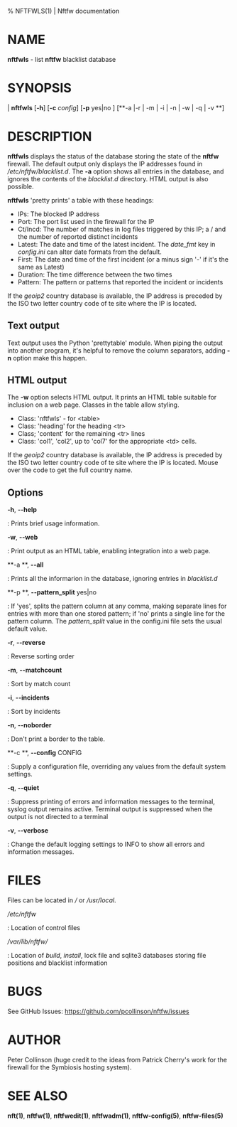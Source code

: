 % NFTFWLS(1) | Nftfw documentation

NAME
====

**nftfwls** \- list **nftfw** blacklist database

SYNOPSIS
======

| **nftfwls** \[**-h**\] \[**-c** _config_]  \[**-p** yes|no \] \[**-a |-r | -m | -i | -n | -w | -q | -v **\]


DESCRIPTION
=========

**nftfwls** displays the status of the database storing the state of the **nftfw** firewall. The default output only displays the IP addresses found in _/etc/nftfw/blacklist.d_. The **-a** option shows all entries in the database, and ignores the contents of the _blacklist.d_ directory. HTML output is also possible.

**nftfwls** 'pretty prints' a table with these headings:

-  IPs:   The blocked IP address
- Port: The port list used in the firewall for the IP
- Ct/Incd: The number of matches in log files triggered by this IP; a / and the number of reported distinct incidents
- Latest: The date and time of the latest incident. The _date_fmt_ key in _config.ini_ can alter  date formats from the default.
- First: The date and time of the first incident (or a minus sign '-' if it's the same as Latest)
- Duration: The time difference between the two times
- Pattern: The pattern or patterns that reported the incident or incidents

If the _geoip2_ country database is available, the IP address is preceded by the ISO two letter country code of te site where the IP is located.

Text output
----------

Text output uses the Python 'prettytable' module. When piping the output into another program, it's helpful to remove the column separators, adding **-n** option make this happen.

HTML output
-----------
The **-w** option selects HTML output. It prints an HTML table suitable for inclusion on a web page. Classes in the table allow styling.

- Class: 'nftfwls' - for <table\>
- Class: 'heading' for the heading <tr\>
- Class; 'content' for the remaining <tr\> lines
- Class: 'col1', 'col2', up to 'col7' for the appropriate <td\> cells.

If the _geoip2_ country database is available, the IP address is preceded by the ISO two letter country code of te site where the IP is located. Mouse over the code to get the full country name.

Options
-------

**-h**, **-\-help**

:   Prints brief usage information.

**-w**, **-\-web**

: Print output as an HTML table, enabling  integration into a web page.

**-a **, **-\-all**

:   Prints all the informarion in the database, ignoring entries in _blacklist.d_

**-p **, **-\-pattern_split** yes|no

: If 'yes', splits the pattern column at any comma, making separate lines for entries with more than one stored pattern; if 'no' prints a single line for the pattern column. The _pattern_split_ value in the config.ini file sets the usual default value.

**-r**, **-\-reverse**

:   Reverse sorting order

**-m**, **-\-matchcount**

:   Sort by match count

**-i**, **-\-incidents**

:   Sort by incidents

**-n**, **-\-noborder**

:   Don't print a border to the table.

**-c **, **-\-config** CONFIG

:   Supply a configuration file, overriding any values from the default system settings.

**-q**, **-\-quiet**

:   Suppress printing of errors and information messages to the terminal, syslog output remains active. Terminal output is suppressed when the output is not directed to a terminal

**-v**, **-\-verbose**

:   Change the default logging settings to INFO to show all errors and information messages.

 FILES
=====

Files can be located in _/_ or  _/usr/local_.

_/etc/nftfw_

:   Location of  control files

_/var/lib/nftfw/_

:   Location of *build*, *install*, lock file and sqlite3 databases storing file positions and blacklist information

BUGS
====

See GitHub Issues: <https://github.com/pcollinson/nftfw/issues>

AUTHOR
======

Peter Collinson (huge credit to the ideas from Patrick Cherry's work for the firewall for the Symbiosis hosting system).

SEE ALSO
========

**nft(1)**, **nftfw(1)**, **nftfwedit(1)**, **nftfwadm(1)**, **nftfw-config(5)**, **nftfw-files(5)**
